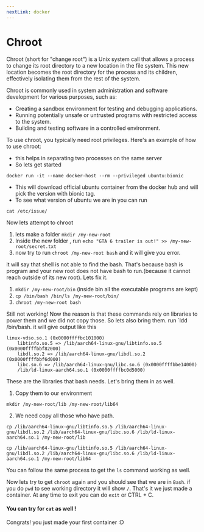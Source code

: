 ```yaml
---
nextLink: docker
---
```


# Chroot

Chroot (short for "change root") is a Unix system call that allows a process to change its root directory to a new location in the file system. This new location becomes the root directory for the process and its children, effectively isolating them from the rest of the system.

Chroot is commonly used in system administration and software development for various purposes, such as:

- Creating a sandbox environment for testing and debugging applications.
- Running potentially unsafe or untrusted programs with restricted access to the system.
- Building and testing software in a controlled environment.

To use chroot, you typically need root privileges. Here's an example of how to use chroot:

- this helps in separating two processes on the same server
- So lets get started

```
docker run -it --name docker-host --rm --privileged ubuntu:bionic

```

- This will download official ubuntu container from the docker hub and will pick the version with bionic tag.
- To see what version of ubuntu we are in you can run

```
cat /etc/issue/
```

Now lets attempt to chroot

1. lets make a folder <code >mkdir /my-new-root</code>
2. Inside the new folder , run `echo "GTA 6 trailer is out!" >> /my-new-root/secret.txt`
3. now try to run `chroot /my-new-root bash` and it will give you error.

it will say that shell is not able to find the bash. That's because bash is program and your new root does not have bash to run.(because it cannot reach outside of its new root). Lets fix it.

1. `mkdir /my-new-root/bin` (inside bin all the executable programs are kept)
2. `cp /bin/bash /bin/ls /my-new-root/bin/`
3. `chroot /my-new-root bash`

Still not working! Now the reason is that these commands rely on libraries to power them and we did not copy those. So lets also bring them. run `ldd /bin/bash. it will give output like this

```
linux-vdso.so.1 (0x0000ffffbc101000)
	libtinfo.so.5 => /lib/aarch64-linux-gnu/libtinfo.so.5 (0x0000ffffbbf82000)
	libdl.so.2 => /lib/aarch64-linux-gnu/libdl.so.2 (0x0000ffffbbf6d000)
	libc.so.6 => /lib/aarch64-linux-gnu/libc.so.6 (0x0000ffffbbe14000)
	/lib/ld-linux-aarch64.so.1 (0x0000ffffbc0d5000)
```

These are the libraries that bash needs. Let's bring them in as well.

1. Copy them to our environment

```
mkdir /my-new-root/lib /my-new-root/lib64
```

2. We need copy all those who have path.

```
cp /lib/aarch64-linux-gnu/libtinfo.so.5 /lib/aarch64-linux-gnu/libdl.so.2 /lib/aarch64-linux-gnu/libc.so.6 /lib/ld-linux-aarch64.so.1 /my-new-root/lib

cp /lib/aarch64-linux-gnu/libtinfo.so.5 /lib/aarch64-linux-gnu/libdl.so.2 /lib/aarch64-linux-gnu/libc.so.6 /lib/ld-linux-aarch64.so.1 /my-new-root/lib64
```

You can follow the same process to get the `ls` command working as well.

Now lets try to get `chroot` again and you should see that we are in `Bash`. if you do `pwd` to see working directory it will show `/`. That's it we just made a container. At any time to exit you can do `exit` or CTRL + C.

#### You can try for `cat` as well !

Congrats! you just made your first container :D
